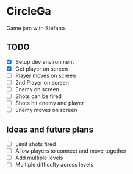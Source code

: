 # CircleGa

Game jam with Stefano.

## TODO

- [x] Setup dev environment
- [x] Get player on screen
- [ ] Player moves on screen
- [ ] 2nd Player on screen
- [ ] Enemy on screen
- [ ] Shots can be fired
- [ ] Shots hit enemy and player
- [ ] Enemy moves on screen

## Ideas and future plans

- [ ] Limit shots fired
- [ ] Allow players to connect and move together
- [ ] Add multiple levels
- [ ] Multiple difficulty across levels